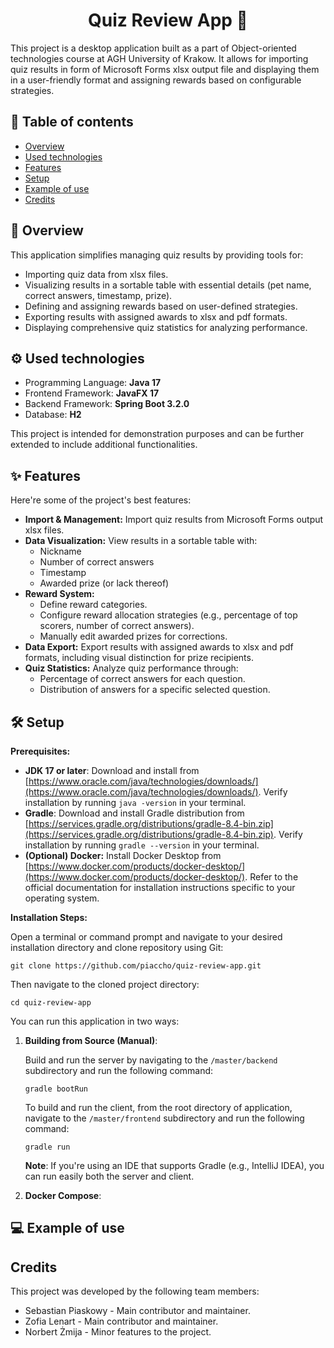 

<h1 align="center" id="title">Quiz Review App 🦄</h1>

<p id="description">This project is a desktop application built as a part of Object-oriented technologies course at AGH University of Krakow. It allows for importing quiz results in form of Microsoft Forms xlsx output file and displaying them in a user-friendly format and assigning rewards based on configurable strategies.</p>

## 📖 Table of contents

* [Overview](#overview)
* [Used technologies](#used-technologies)
* [Features](#features)
* [Setup](#setup)
* [Example of use](#example-of-use)
* [Credits](#credits)

<div id="overview" />

## 🔎 Overview  
This application simplifies managing quiz results by providing tools for:

* Importing quiz data from xlsx files.
* Visualizing results in a sortable table with essential details (pet name, correct answers, timestamp, prize).
* Defining and assigning rewards based on user-defined strategies.
* Exporting results with assigned awards to xlsx and pdf formats.
* Displaying comprehensive quiz statistics for analyzing performance.

<div id="used-technologies" />

## ⚙️ Used technologies

* Programming Language: <b>Java 17</b>
* Frontend Framework: <b>JavaFX 17</b>
* Backend Framework: <b>Spring Boot 3.2.0</b>
* Database: <b>H2</b>

This project is intended for demonstration purposes and can be further extended to include additional functionalities.

<div id="features" />

## ✨ Features 

Here're some of the project's best features:

-   **Import & Management:**  Import quiz results from Microsoft Forms output xlsx files.
-   **Data Visualization:**  View results in a sortable table with:
    -   Nickname
    -   Number of correct answers
    -   Timestamp
    -   Awarded prize (or lack thereof)
-   **Reward System:**
    -   Define reward categories.
    -   Configure reward allocation strategies (e.g., percentage of top scorers, number of correct answers).
    -   Manually edit awarded prizes for corrections.
-   **Data Export:**  Export results with assigned awards to xlsx and pdf formats, including visual distinction for prize recipients.
-   **Quiz Statistics:**  Analyze quiz performance through:
    -   Percentage of correct answers for each question.
    -   Distribution of answers for a specific selected question.

<div id="setup" />

## 🛠️ Setup 

**Prerequisites:**

-   **JDK 17 or later**: Download and install from  [https://www.oracle.com/java/technologies/downloads/](https://www.oracle.com/java/technologies/downloads/). Verify installation by running  `java -version`  in your terminal.
-   **Gradle**: Download and install Gradle distribution from [https://services.gradle.org/distributions/gradle-8.4-bin.zip](https://services.gradle.org/distributions/gradle-8.4-bin.zip). Verify installation by running  `gradle --version`  in your terminal.
- **(Optional) Docker:**  Install Docker Desktop from  [https://www.docker.com/products/docker-desktop/](https://www.docker.com/products/docker-desktop/). Refer to the official documentation for installation instructions specific to your operating system.

**Installation Steps:**

Open a terminal or command prompt and navigate to your desired installation directory and clone repository using Git:

	git clone https://github.com/piaccho/quiz-review-app.git

Then navigate to the cloned project directory:

	cd quiz-review-app

You can run this application in two ways:
    
1.  **Building from Source (Manual)**:

    Build and run the server by navigating to the `/master/backend` subdirectory and run the following command:

        gradle bootRun
        
	   To build and run the client, from the root directory of application, navigate to the `/master/frontend` subdirectory and run the following command:
	
		gradle run

	<b>Note</b>: If you're using an IDE that supports Gradle (e.g., IntelliJ IDEA), you can run easily both the server and client.

2.  **Docker Compose**:

<div id="example-of-use" />

## 💻 Example of use 

## Credits

This project was developed by the following team members:

- Sebastian Piaskowy - Main contributor and maintainer.
- Zofia Lenart - Main contributor and maintainer.
- Norbert Żmija - Minor features to the project.
